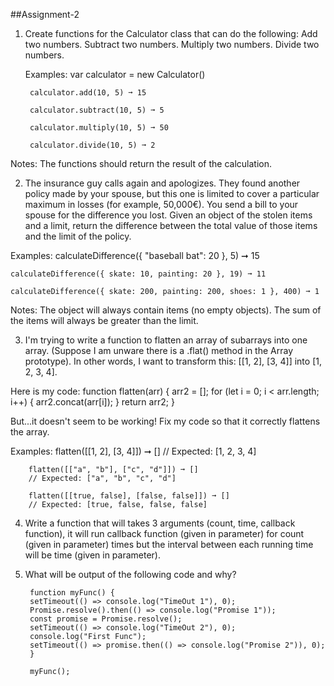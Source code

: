 ##Assignment-2

1. Create functions for the Calculator class that can do the following:
Add two numbers.
Subtract two numbers.
Multiply two numbers.
Divide two numbers.

    Examples:
        var calculator = new Calculator()

        calculator.add(10, 5) ➞ 15

        calculator.subtract(10, 5) ➞ 5

        calculator.multiply(10, 5) ➞ 50

        calculator.divide(10, 5) ➞ 2

Notes:
The functions should return the result of the calculation.






2. The insurance guy calls again and apologizes. They found another policy made by your spouse, but this one is limited to cover a particular maximum in losses (for example,      50,000€). You send a bill to your spouse for the difference you lost.
Given an object of the stolen items and a limit, return the difference between the total value of those items and the limit of the policy.

Examples:
    calculateDifference({ "baseball bat": 20 }, 5) ➞ 15

    calculateDifference({ skate: 10, painting: 20 }, 19) ➞ 11

    calculateDifference({ skate: 200, painting: 200, shoes: 1 }, 400) ➞ 1

Notes:
The object will always contain items (no empty objects).
The sum of the items will always be greater than the limit.






3. I'm trying to write a function to flatten an array of subarrays into one array. (Suppose I am unware there is a .flat() method in the Array prototype). In other words, I want to transform this: [[1, 2], [3, 4]] into [1, 2, 3, 4].

Here is my code:
        function flatten(arr) {
        arr2 = [];
        for (let i = 0; i < arr.length; i++) {
            arr2.concat(arr[i]);
        }
        return arr2;
        }

But...it doesn't seem to be working! Fix my code so that it correctly flattens the array.

Examples:
        flatten([[1, 2], [3, 4]]) ➞ []
        // Expected: [1, 2, 3, 4]

        flatten([["a", "b"], ["c", "d"]]) ➞ []
        // Expected: ["a", "b", "c", "d"]

        flatten([[true, false], [false, false]]) ➞ []
        // Expected: [true, false, false, false]








4. Write a function that will takes 3 arguments (count, time, callback function), it will run callback function (given in parameter)  for count (given in parameter) times but the interval between each running time will  be time (given in parameter).






5. What will be output of the following code and why?

        function myFunc() {
        setTimeout(() => console.log("TimeOut 1"), 0);
        Promise.resolve().then(() => console.log("Promise 1"));
        const promise = Promise.resolve();
        setTimeout(() => console.log("TimeOut 2"), 0);
        console.log("First Func");
        setTimeout(() => promise.then(() => console.log("Promise 2")), 0);
        }
        
        myFunc();
